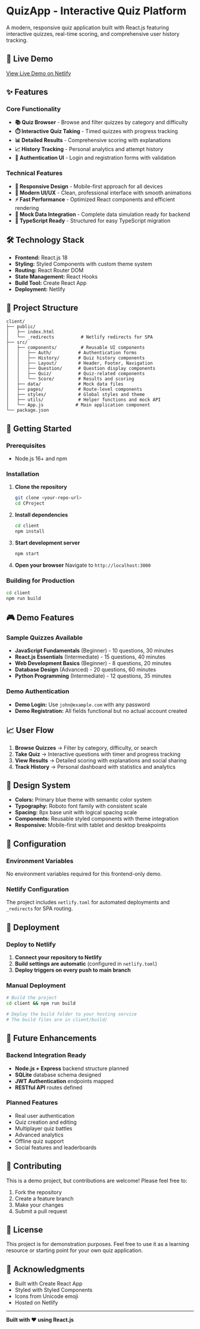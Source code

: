 # QuizApp - Interactive Quiz Platform

A modern, responsive quiz application built with React.js featuring interactive quizzes, real-time scoring, and comprehensive user history tracking.

## 🚀 Live Demo

[View Live Demo on Netlify](https://your-quiz-app.netlify.app)

## ✨ Features

### Core Functionality
- **📚 Quiz Browser** - Browse and filter quizzes by category and difficulty
- **⏱️ Interactive Quiz Taking** - Timed quizzes with progress tracking
- **📊 Detailed Results** - Comprehensive scoring with explanations
- **📈 History Tracking** - Personal analytics and attempt history
- **🔐 Authentication UI** - Login and registration forms with validation

### Technical Features
- **📱 Responsive Design** - Mobile-first approach for all devices
- **🎨 Modern UI/UX** - Clean, professional interface with smooth animations
- **⚡ Fast Performance** - Optimized React components and efficient rendering
- **🔧 Mock Data Integration** - Complete data simulation ready for backend
- **🎯 TypeScript Ready** - Structured for easy TypeScript migration

## 🛠️ Technology Stack

- **Frontend:** React.js 18
- **Styling:** Styled Components with custom theme system
- **Routing:** React Router DOM
- **State Management:** React Hooks
- **Build Tool:** Create React App
- **Deployment:** Netlify

## 📁 Project Structure

```
client/
├── public/
│   ├── index.html
│   └── _redirects          # Netlify redirects for SPA
├── src/
│   ├── components/         # Reusable UI components
│   │   ├── Auth/          # Authentication forms
│   │   ├── History/       # Quiz history components
│   │   ├── Layout/        # Header, Footer, Navigation
│   │   ├── Question/      # Question display components
│   │   ├── Quiz/          # Quiz-related components
│   │   └── Score/         # Results and scoring
│   ├── data/              # Mock data files
│   ├── pages/             # Route-level components
│   ├── styles/            # Global styles and theme
│   ├── utils/             # Helper functions and mock API
│   └── App.js            # Main application component
└── package.json
```

## 🚀 Getting Started

### Prerequisites
- Node.js 16+ and npm

### Installation

1. **Clone the repository**
   ```bash
   git clone <your-repo-url>
   cd CProject
   ```

2. **Install dependencies**
   ```bash
   cd client
   npm install
   ```

3. **Start development server**
   ```bash
   npm start
   ```

4. **Open your browser**
   Navigate to `http://localhost:3000`

### Building for Production

```bash
cd client
npm run build
```

## 🎮 Demo Features

### Sample Quizzes Available
- **JavaScript Fundamentals** (Beginner) - 10 questions, 30 minutes
- **React.js Essentials** (Intermediate) - 15 questions, 40 minutes  
- **Web Development Basics** (Beginner) - 8 questions, 20 minutes
- **Database Design** (Advanced) - 20 questions, 60 minutes
- **Python Programming** (Intermediate) - 12 questions, 35 minutes

### Demo Authentication
- **Demo Login:** Use `john@example.com` with any password
- **Demo Registration:** All fields functional but no actual account created

## 📈 User Flow

1. **Browse Quizzes** → Filter by category, difficulty, or search
2. **Take Quiz** → Interactive questions with timer and progress tracking
3. **View Results** → Detailed scoring with explanations and social sharing
4. **Track History** → Personal dashboard with statistics and analytics

## 🎨 Design System

- **Colors:** Primary blue theme with semantic color system
- **Typography:** Roboto font family with consistent scale
- **Spacing:** 8px base unit with logical spacing scale
- **Components:** Reusable styled components with theme integration
- **Responsive:** Mobile-first with tablet and desktop breakpoints

## 🔧 Configuration

### Environment Variables
No environment variables required for this frontend-only demo.

### Netlify Configuration
The project includes `netlify.toml` for automated deployments and `_redirects` for SPA routing.

## 🚀 Deployment

### Deploy to Netlify

1. **Connect your repository to Netlify**
2. **Build settings are automatic** (configured in `netlify.toml`)
3. **Deploy triggers on every push to main branch**

### Manual Deployment
```bash
# Build the project
cd client && npm run build

# Deploy the build folder to your hosting service
# The build files are in client/build/
```

## 🔮 Future Enhancements

### Backend Integration Ready
- **Node.js + Express** backend structure planned
- **SQLite** database schema designed
- **JWT Authentication** endpoints mapped
- **RESTful API** routes defined

### Planned Features
- Real user authentication
- Quiz creation and editing
- Multiplayer quiz battles
- Advanced analytics
- Offline quiz support
- Social features and leaderboards

## 🤝 Contributing

This is a demo project, but contributions are welcome! Please feel free to:

1. Fork the repository
2. Create a feature branch
3. Make your changes
4. Submit a pull request

## 📄 License

This project is for demonstration purposes. Feel free to use it as a learning resource or starting point for your own quiz application.

## 🙏 Acknowledgments

- Built with Create React App
- Styled with Styled Components
- Icons from Unicode emoji
- Hosted on Netlify

---

**Built with ❤️ using React.js**